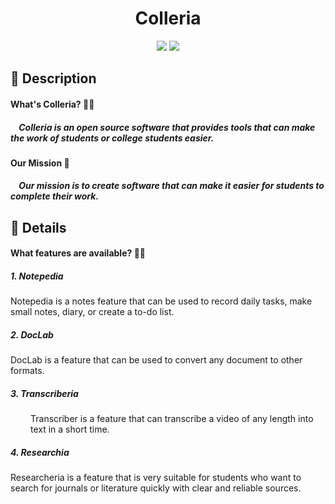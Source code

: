 <div align="center">
    <h1>Colleria</h1>
</div>

<div align="center">
    <img src="https://img.shields.io/badge/Python-FFD43B?style=for-the-badge&logo=python&logoColor=blue" /> 
    <img src="https://img.shields.io/badge/Visual_Studio_Code-0078D4?style=for-the-badge&logo=visual%20studio%20code&logoColor=white" />
</div>

<h2>
    📝 Description
    <h4>
        <b>What's Colleria? 🤷🏻</b>
        <h5>
            <p>&nbsp;&nbsp;&nbsp;&nbsp;Colleria is an open source software that provides tools that can make the work of students or college students easier.</p>
        </h5>
    </h4>
    <h4>
        <b>Our Mission 📜</b>
        <h5>
            <p>&nbsp;&nbsp;&nbsp;&nbsp;Our mission is to create software that can make it easier for students to complete their work.</p>
        </h5>
    </h4>
</h2>

<h2>
    📖 Details
    <h4>
        <b>What features are available? 🤷🏻</b>
        <p>
            <h5>1. Notepedia</h5>
            Notepedia is a notes feature that can be used to record daily tasks, make small notes, diary, or create a to-do list.
        </p>
        <p>
            <h5>2. DocLab</h5>
            DocLab is a feature that can be used to convert any document to other formats.
        </p>
        <p>
            <h5>3. Transcriberia</h5>
            <div style="padding-left: 32px;">Transcriber is a feature that can transcribe a video of any length into text in a short time.</div>
        </p>
        <p>
            <h5>4. Researchia</h5>
            Researcheria is a feature that is very suitable for students who want to search for journals or literature quickly with clear and reliable sources.
        </p>
    </h4>
</h2>
